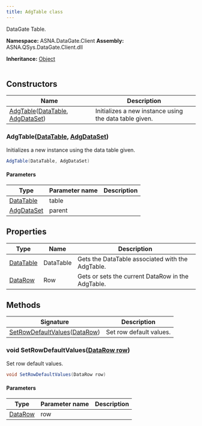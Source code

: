 ```yaml
---
title: AdgTable class
---
```


DataGate Table.

**Namespace:** ASNA.DataGate.Client
**Assembly:** ASNA.QSys.DataGate.Client.dll

**Inheritance:** [Object](https://docs.microsoft.com/en-us/dotnet/api/system.object)
<br>
<br>

## Constructors

| Name | Description |
| --- | --- |
| [AdgTable](#adgtable-datatable-adgdataset-)([DataTable](https://learn.microsoft.com/en-us/dotnet/api/system.data.datatable.select?view=net-8.0), [AdgDataSet](/reference/datagate/data-gate-client/adg-data-set.html)) | Initializes a new instance using the data table given.

### AdgTable([DataTable](https://learn.microsoft.com/en-us/dotnet/api/system.data.datatable.select?view=net-8.0), [AdgDataSet](/reference/datagate/data-gate-client/adg-data-set.html))

Initializes a new instance using the data table given.

```cs
AdgTable(DataTable, AdgDataSet)
```

#### Parameters

| Type | Parameter name | Description
| --- | --- | ---
| [DataTable](https://learn.microsoft.com/en-us/dotnet/api/system.data.datatable.select?view=net-8.0) | table | 
| [AdgDataSet](/reference/datagate/data-gate-client/adg-data-set.html) | parent | 

## Properties

| Type | Name | Description
| --- | --- | --- 
| [DataTable](https://learn.microsoft.com/en-us/dotnet/api/system.data.datatable.select?view=net-8.0) | DataTable | Gets the DataTable associated with the AdgTable. |
| [DataRow](https://learn.microsoft.com/en-us/dotnet/api/system.data.datarow?view=net-8.0) | Row | Gets or sets the current DataRow in the AdgTable. |

## Methods

| Signature | Description |
| --- | --- |
| [SetRowDefaultValues](#setrowdefaultvalues-datarow-)([DataRow](https://learn.microsoft.com/en-us/dotnet/api/system.data.datarow?view=net-8.0)) | Set row default values.

### void SetRowDefaultValues([DataRow row](https://learn.microsoft.com/en-us/dotnet/api/system.data.datarow?view=net-8.0))

Set row default values.

```cs
void SetRowDefaultValues(DataRow row)
```

#### Parameters

| Type | Parameter name | Description
| --- | --- | ---
| [DataRow](https://learn.microsoft.com/en-us/dotnet/api/system.data.datarow?view=net-8.0) | row | 
